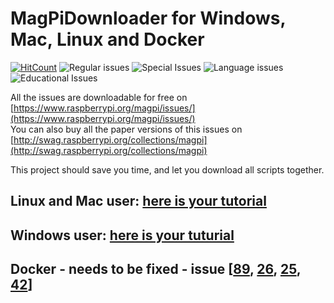 # MagPiDownloader for Windows, Mac, Linux and Docker

[![HitCount](http://hits.dwyl.com/joergi/MagPiDownloader.svg)](http://hits.dwyl.com/joergi/MagPiDownloader) ![Regular issues](https://github.com/joergi/MagPiDownloader/workflows/Testing%20regular%20issues/badge.svg) ![Special Issues](https://github.com/joergi/MagPiDownloader/workflows/Testing%20special%20issues/badge.svg)  ![Language issues](https://github.com/joergi/MagPiDownloader/workflows/Testing%20language%20issues/badge.svg) ![Educational Issues](https://github.com/joergi/MagPiDownloader/workflows/Testing%20educational%20issues/badge.svg)

All the issues are downloadable for free on [https://www.raspberrypi.org/magpi/issues/](https://www.raspberrypi.org/magpi/issues/)  
You can also buy all the paper versions of this issues on [http://swag.raspberrypi.org/collections/magpi](http://swag.raspberrypi.org/collections/magpi)

This project should save you time, and let you download all scripts together.

## Linux and Mac user: [here is your tutorial](linux_mac/)

## Windows user: [here is your tuturial](windows/)

## Docker - needs to be fixed - issue [[89](https://github.com/joergi/MagPiDownloader/issues/89), [26](https://github.com/joergi/MagPiDownloader/issues/26), [25](https://github.com/joergi/MagPiDownloader/issues/25), [42](https://github.com/joergi/MagPiDownloader/issues/42)]
